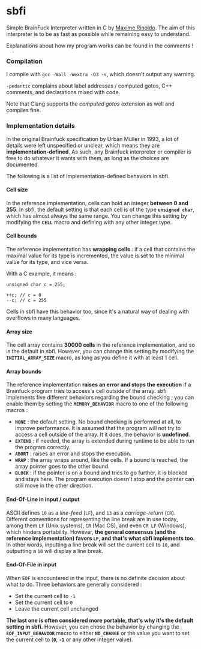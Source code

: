 # sbfi

Simple BrainFuck Interpreter written in C by [Maxime Rinoldo](mailto:maxime.rinoldo@epitech.eu). The aim of this interpreter is to be as fast as possible while remaining easy to understand.

Explanations about how my program works can be found in the comments !

### Compilation

I compile with `gcc -Wall -Wextra -O3 -s`, which doesn't output any warning.

`-pedantic` complains about label addresses / computed gotos, C++ comments, and declarations mixed with code.

Note that Clang supports the *computed gotos* extension as well and compiles fine.

### Implementation details

In the original Brainfuck specification by Urban Müller in 1993, a lot of details were left unspecified or unclear, which means they are **implementation-defined**. As such, any Brainfuck interpreter or compiler is free to do whatever it wants with them, as long as the choices are documented.

The following is a list of implementation-defined behaviors in sbfi.

#### Cell size

In the reference implementation, cells can hold an integer **between 0 and 255**. In sbfi, the default setting is that each cell is of the type **`unsigned char`**, which has almost always the same range. You can change this setting by modifying the **`CELL`** macro and defining with any other integer type.

#### Cell bounds

The reference implementation has **wrapping cells** : if a cell that contains the maximal value for its type is incremented, the value is set to the minimal value for its type, and vice versa.

With a C example, it means :
```
unsigned char c = 255;

++c; // c = 0
--c; // c = 255
```
Cells in sbfi have this behavior too, since it's a natural way of dealing with overflows in many languages.

#### Array size

The cell array contains **30000 cells** in the reference implementation, and so is the default in sbfi. However, you can change this setting by modifying the **`INITIAL_ARRAY_SIZE`** macro, as long as you define it with at least 1 cell.

#### Array bounds

The reference implementation **raises an error and stops the execution** if a Brainfuck program tries to access a cell outside of the array. sbfi implements five different behaviors regarding the bound checking ; you can enable them by setting the **`MEMORY_BEHAVIOR`** macro to one of the following macros :

- **`NONE`**   : the default setting. No bound checking is performed at all, to improve performance. It is assumed that the program will not try to access a cell outside of the array. It it does, the behavior is **undefined**.
- **`EXTEND`** : if needed, the array is extended during runtime to be able to run the program correctly. 
- **`ABORT`**  : raises an error and stops the execution.
- **`WRAP`**   : the array wraps around, like the cells. If a bound is reached, the array pointer goes to the other bound.
- **`BLOCK`**  : if the pointer is on a bound and tries to go further, it is blocked and stays here. The program execution doesn't stop and the pointer can still move in the other direction. 

#### End-Of-Line in input / output

ASCII defines `10` as a *line-feed* (`LF`), and `13` as a *carriage-return* (`CR`). Different conventions for representing the line break are in use today, among them `LF` (Unix systems), `CR` (Mac OS), and even `CR LF` (Windows), which hinders portability. However, **the general consensus (and the reference implementation) favors `LF`, and that's what sbfi implements too.** In other words, inputting a line break will set the current cell to `10`, and outputting a `10` will display a line break.

#### End-Of-File in input

When `EOF` is encountered in the input, there is no definite decision about what to do. Three behaviors are generally considered :

- Set the current cell to `-1`
- Set the current cell to `0`
- Leave the current cell unchanged

**The last one is often considered more portable, that's why it's the default setting in sbfi.** However, you can chose the behavior by changing the **`EOF_INPUT_BEHAVIOR`** macro to either **`NO_CHANGE`** or the value you want to set the current cell to (**`0`**, **`-1`** or any other integer value).
